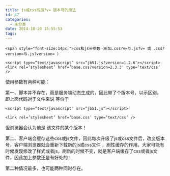 ```yaml
---
title: js或css后加?v= 版本号的用法
id: 47
categories:
  - 未分类
date: 2014-10-20 15:55:53
tags:
---
```


    <span style="font-size:14px;">css和js带参数（形如.css?v=与.js?v= 或 .css?version=与.js?version= ）  

    <script type=”text/javascript” src=”jb51.js?version=1.2.6″></script>  
    <link rel=’stylesheet’ href=’base.css?version=2.3.3′ type=’text/css’ />  

使用参数有两种可能：

第一、脚本并不存在，而是服务端动态生成的，因此带了个版本号，以示区别。  即上面代码对于文件来说 等价于

    <script type=”text/javascript” src=”jb51.js”></script>

    <link rel=’stylesheet’ href=’base.css’ type=’text/css’ />

但浏览器会认为他是 该文件的某个版本！

第二、客户端会缓存这些css或js文件，因此每次升级了js或css文件后，改变版本号，客户端浏览器就会重新下载新的js或css文件 ，刷性缓存的作用。大家可能有时候发现修改了样式或者js，刷新的时候不变，就是客户端缓存了css或者js文件，因此加上参数还是有好处的！

第二种情况最多，也可能两种同时存在。 </span>
